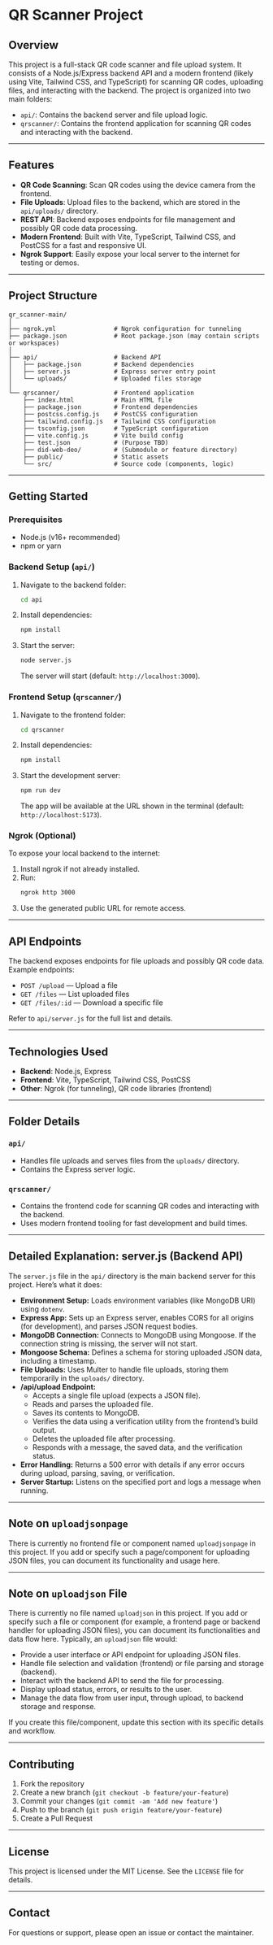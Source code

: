 # QR Scanner Project

## Overview

This project is a full-stack QR code scanner and file upload system. It consists of a Node.js/Express backend API and a modern frontend (likely using Vite, Tailwind CSS, and TypeScript) for scanning QR codes, uploading files, and interacting with the backend. The project is organized into two main folders:

- `api/`: Contains the backend server and file upload logic.
- `qrscanner/`: Contains the frontend application for scanning QR codes and interacting with the backend.

---

## Features

- **QR Code Scanning**: Scan QR codes using the device camera from the frontend.
- **File Uploads**: Upload files to the backend, which are stored in the `api/uploads/` directory.
- **REST API**: Backend exposes endpoints for file management and possibly QR code data processing.
- **Modern Frontend**: Built with Vite, TypeScript, Tailwind CSS, and PostCSS for a fast and responsive UI.
- **Ngrok Support**: Easily expose your local server to the internet for testing or demos.

---

## Project Structure

```
qr_scanner-main/
│
├── ngrok.yml                # Ngrok configuration for tunneling
├── package.json             # Root package.json (may contain scripts or workspaces)
│
├── api/                     # Backend API
│   ├── package.json         # Backend dependencies
│   ├── server.js            # Express server entry point
│   └── uploads/             # Uploaded files storage
│
└── qrscanner/               # Frontend application
    ├── index.html           # Main HTML file
    ├── package.json         # Frontend dependencies
    ├── postcss.config.js    # PostCSS configuration
    ├── tailwind.config.js   # Tailwind CSS configuration
    ├── tsconfig.json        # TypeScript configuration
    ├── vite.config.js       # Vite build config
    ├── test.json            # (Purpose TBD)
    ├── did-web-deo/         # (Submodule or feature directory)
    ├── public/              # Static assets
    └── src/                 # Source code (components, logic)
```

---

## Getting Started

### Prerequisites
- Node.js (v16+ recommended)
- npm or yarn

### Backend Setup (`api/`)
1. Navigate to the backend folder:
   ```sh
   cd api
   ```
2. Install dependencies:
   ```sh
   npm install
   ```
3. Start the server:
   ```sh
   node server.js
   ```
   The server will start (default: `http://localhost:3000`).

### Frontend Setup (`qrscanner/`)
1. Navigate to the frontend folder:
   ```sh
   cd qrscanner
   ```
2. Install dependencies:
   ```sh
   npm install
   ```
3. Start the development server:
   ```sh
   npm run dev
   ```
   The app will be available at the URL shown in the terminal (default: `http://localhost:5173`).

### Ngrok (Optional)
To expose your local backend to the internet:
1. Install ngrok if not already installed.
2. Run:
   ```sh
   ngrok http 3000
   ```
3. Use the generated public URL for remote access.

---

## API Endpoints

The backend exposes endpoints for file uploads and possibly QR code data. Example endpoints:

- `POST /upload` — Upload a file
- `GET /files` — List uploaded files
- `GET /files/:id` — Download a specific file

Refer to `api/server.js` for the full list and details.

---

## Technologies Used

- **Backend**: Node.js, Express
- **Frontend**: Vite, TypeScript, Tailwind CSS, PostCSS
- **Other**: Ngrok (for tunneling), QR code libraries (frontend)

---

## Folder Details

### `api/`
- Handles file uploads and serves files from the `uploads/` directory.
- Contains the Express server logic.

### `qrscanner/`
- Contains the frontend code for scanning QR codes and interacting with the backend.
- Uses modern frontend tooling for fast development and build times.

---

## Detailed Explanation: server.js (Backend API)

The `server.js` file in the `api/` directory is the main backend server for this project. Here’s what it does:

- **Environment Setup:** Loads environment variables (like MongoDB URI) using `dotenv`.
- **Express App:** Sets up an Express server, enables CORS for all origins (for development), and parses JSON request bodies.
- **MongoDB Connection:** Connects to MongoDB using Mongoose. If the connection string is missing, the server will not start.
- **Mongoose Schema:** Defines a schema for storing uploaded JSON data, including a timestamp.
- **File Uploads:** Uses Multer to handle file uploads, storing them temporarily in the `uploads/` directory.
- **/api/upload Endpoint:**
  - Accepts a single file upload (expects a JSON file).
  - Reads and parses the uploaded file.
  - Saves its contents to MongoDB.
  - Verifies the data using a verification utility from the frontend’s build output.
  - Deletes the uploaded file after processing.
  - Responds with a message, the saved data, and the verification status.
- **Error Handling:** Returns a 500 error with details if any error occurs during upload, parsing, saving, or verification.
- **Server Startup:** Listens on the specified port and logs a message when running.

---

## Note on `uploadjsonpage`

There is currently no frontend file or component named `uploadjsonpage` in this project. If you add or specify such a page/component for uploading JSON files, you can document its functionality and usage here.

---

## Note on `uploadjson` File

There is currently no file named `uploadjson` in this project. If you add or specify such a file or component (for example, a frontend page or backend handler for uploading JSON files), you can document its functionalities and data flow here. Typically, an `uploadjson` file would:

- Provide a user interface or API endpoint for uploading JSON files.
- Handle file selection and validation (frontend) or file parsing and storage (backend).
- Interact with the backend API to send the file for processing.
- Display upload status, errors, or results to the user.
- Manage the data flow from user input, through upload, to backend storage and response.

If you create this file/component, update this section with its specific details and workflow.

---

## Contributing

1. Fork the repository
2. Create a new branch (`git checkout -b feature/your-feature`)
3. Commit your changes (`git commit -am 'Add new feature'`)
4. Push to the branch (`git push origin feature/your-feature`)
5. Create a Pull Request

---

## License

This project is licensed under the MIT License. See the `LICENSE` file for details.

---

## Contact

For questions or support, please open an issue or contact the maintainer.
